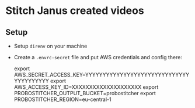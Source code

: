 # Stitch Janus created videos

## Setup

- Setup `direnv` on your machine

- Create a `.envrc-secret` file and put AWS credentials and config there:

  export AWS_SECRET_ACCESS_KEY=YYYYYYYYYYYYYYYYYYYYYYYYYYYYYYYYYYYYYYYY
  export AWS_ACCESS_KEY_ID=XXXXXXXXXXXXXXXXXXXX
  export PROBOSTITCHER_OUTPUT_BUCKET=probostitcher
  export PROBOSTITCHER_REGION=eu-central-1
